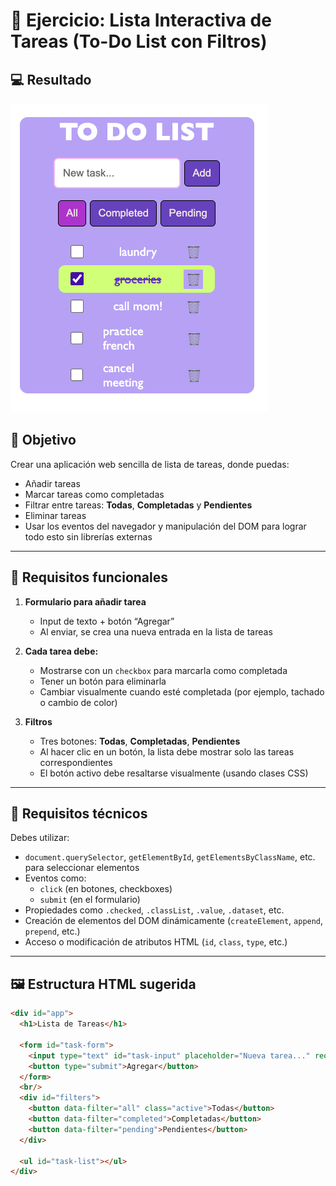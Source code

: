 # 🧠 Ejercicio: Lista Interactiva de Tareas (To-Do List con Filtros)



## 💻 Resultado

![Resultado de mi proyecto](./assets/laptop.png)

## 🎯 Objetivo

Crear una aplicación web sencilla de lista de tareas, donde puedas:

- Añadir tareas
- Marcar tareas como completadas
- Filtrar entre tareas: **Todas**, **Completadas** y **Pendientes**
- Eliminar tareas
- Usar los eventos del navegador y manipulación del DOM para lograr todo esto sin librerías externas

---

## 📝 Requisitos funcionales

1. **Formulario para añadir tarea**
   - Input de texto + botón “Agregar”
   - Al enviar, se crea una nueva entrada en la lista de tareas

2. **Cada tarea debe:**
   - Mostrarse con un `checkbox` para marcarla como completada
   - Tener un botón para eliminarla
   - Cambiar visualmente cuando esté completada (por ejemplo, tachado o cambio de color)

3. **Filtros**
   - Tres botones: **Todas**, **Completadas**, **Pendientes**
   - Al hacer clic en un botón, la lista debe mostrar solo las tareas correspondientes
   - El botón activo debe resaltarse visualmente (usando clases CSS)

---

## 🔧 Requisitos técnicos

Debes utilizar:

- `document.querySelector`, `getElementById`, `getElementsByClassName`, etc. para seleccionar elementos
- Eventos como:
  - `click` (en botones, checkboxes)
  - `submit` (en el formulario)
- Propiedades como `.checked`, `.classList`, `.value`, `.dataset`, etc.
- Creación de elementos del DOM dinámicamente (`createElement`, `append`, `prepend`, etc.)
- Acceso o modificación de atributos HTML (`id`, `class`, `type`, etc.)

---

## 🖼️ Estructura HTML sugerida

```html
<div id="app">
  <h1>Lista de Tareas</h1>

  <form id="task-form">
    <input type="text" id="task-input" placeholder="Nueva tarea..." required />
    <button type="submit">Agregar</button>
  </form>
  <br/>
  <div id="filters">
    <button data-filter="all" class="active">Todas</button>
    <button data-filter="completed">Completadas</button>
    <button data-filter="pending">Pendientes</button>
  </div>

  <ul id="task-list"></ul>
</div>
```
